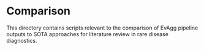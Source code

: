 # Comparison

This directory contains scripts relevant to the comparison of EvAgg pipeline outputs to SOTA approaches for literature
review in rare disease diagnostics.